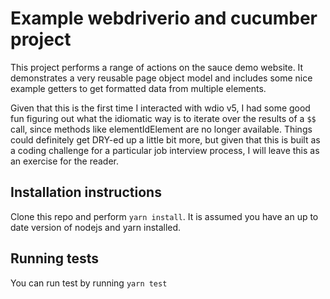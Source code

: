 # Example webdriverio and cucumber project

This project performs a range of actions on the sauce demo website. It demonstrates a very reusable page object model and includes some nice example getters to get formatted data from multiple elements.

Given that this is the first time I interacted with wdio v5, I had some good fun figuring out what the idiomatic way is to iterate over the results of a `$$` call, since methods like elementIdElement are no longer available. Things could definitely get DRY-ed up a little bit more, but given that this is built as a coding challenge for a particular job interview process, I will leave this as an exercise for the reader.

## Installation instructions

Clone this repo and perform `yarn install`. It is assumed you have an up to date version of nodejs and yarn installed.

## Running tests
You can run test by running `yarn test`
